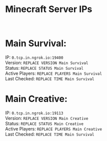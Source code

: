 
# Minecraft Server IPs

</br><h1>Main Survival:</h1>IP: `0.tcp.in.ngrok.io:19400` </br> Version: `REPLACE VERSION Main Survival` </br> Status: `REPLACE STATUS Main Survival` </br> Active Players: `REPLACE PLAYERS Main Survival` </br> Last Checked: `REPLACE TIME Main Survival`
</br><h1>Main Creative:</h1>IP: `0.tcp.in.ngrok.io:19113` </br> Version: `REPLACE VERSION Main Creative` </br> Status: `REPLACE STATUS Main Creative` </br> Active Players: `REPLACE PLAYERS Main Creative` </br> Last Checked: `REPLACE TIME Main Survival`
